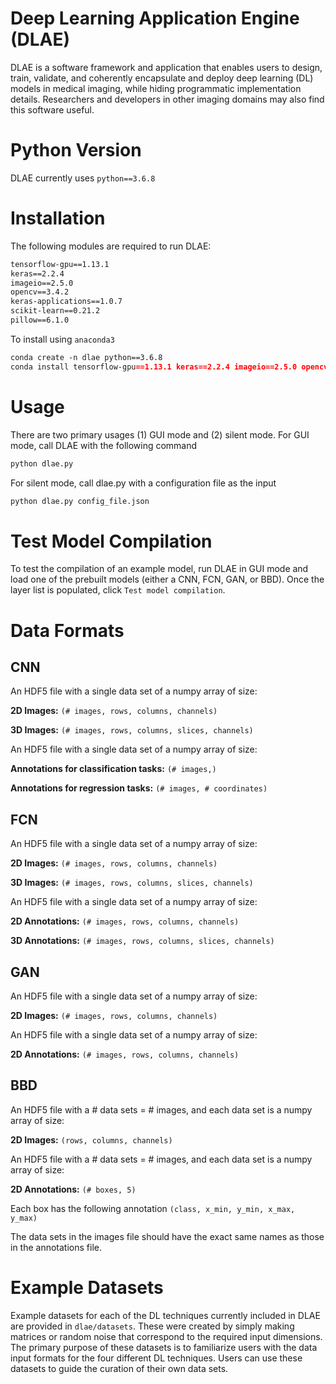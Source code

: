 # Deep Learning Application Engine (DLAE)

DLAE is a software framework and application that enables users to design, train, validate, and coherently encapsulate and deploy deep learning (DL) models in medical imaging, while hiding programmatic implementation details. Researchers and developers in other imaging domains may also find this software useful.

# Python Version
DLAE currently uses `python==3.6.8`

# Installation

The following modules are required to run DLAE:
```markdown
tensorflow-gpu==1.13.1
keras==2.2.4
imageio==2.5.0
opencv==3.4.2
keras-applications==1.0.7
scikit-learn==0.21.2
pillow==6.1.0
```

To install using `anaconda3`
```markdown
conda create -n dlae python==3.6.8
conda install tensorflow-gpu==1.13.1 keras==2.2.4 imageio==2.5.0 opencv==3.4.2 keras-applications==1.0.7 scikit-learn==0.21.2 pillow==6.1.0
```

# Usage

There are two primary usages (1) GUI mode and (2) silent mode. For GUI mode, call DLAE with the following command
```markdown
python dlae.py
```
For silent mode, call dlae.py with a configuration file as the input
```markdown
python dlae.py config_file.json
```

# Test Model Compilation

To test the compilation of an example model, run DLAE in GUI mode and load one of the prebuilt models (either a CNN, FCN, GAN, or BBD). Once the layer list is populated, click `Test model compilation`.

# Data Formats

## CNN

An HDF5 file with a single data set of a numpy array of size:

**2D Images:** `(# images, rows, columns, channels)`

**3D Images:** `(# images, rows, columns, slices, channels)`


An HDF5 file with a single data set of a numpy array of size:

**Annotations for classification tasks:** `(# images,)`

**Annotations for regression tasks:** `(# images, # coordinates)`

## FCN

An HDF5 file with a single data set of a numpy array of size:

**2D Images:** `(# images, rows, columns, channels)`

**3D Images:** `(# images, rows, columns, slices, channels)`


An HDF5 file with a single data set of a numpy array of size:

**2D Annotations:** `(# images, rows, columns, channels)`

**3D Annotations:** `(# images, rows, columns, slices, channels)`

## GAN

An HDF5 file with a single data set of a numpy array of size:

**2D Images:** `(# images, rows, columns, channels)`


An HDF5 file with a single data set of a numpy array of size:

**2D Annotations:** `(# images, rows, columns, channels)`

## BBD

An HDF5 file with a # data sets = # images, and each data set is a numpy array of size:

**2D Images:** `(rows, columns, channels)`


An HDF5 file with a # data sets = # images, and each data set is a numpy array of size:

**2D Annotations:** `(# boxes, 5)`


Each box has the following annotation `(class, x_min, y_min, x_max, y_max)`


The data sets in the images file should have the exact same names as those in the annotations file.

# Example Datasets

Example datasets for each of the DL techniques currently included in DLAE are provided in `dlae/datasets`. These were created by simply making matrices or random noise that correspond to the required input dimensions. The primary purpose of these datasets is to familiarize users with the data input formats for the four different DL techniques. Users can use these datasets to guide the curation of their own data sets.
